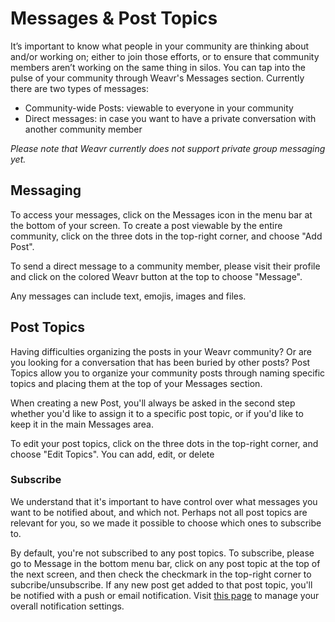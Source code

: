 # Messages & Post Topics

It’s important to know what people in your community are thinking about and/or working on; either to join those efforts, or to ensure that community members aren’t working on the same thing in silos. You can tap into the pulse of your community through Weavr's Messages section. Currently there are two types of messages: 
- Community-wide Posts: viewable to everyone in your community
- Direct messages: in case you want to have a private conversation with another community member

*Please note that Weavr currently does not support private group messaging yet.*

## Messaging
To access your messages, click on the Messages icon in the menu bar at the bottom of your screen. 
To create a post viewable by the entire community, click on the three dots in the top-right corner, and choose "Add Post". 

To send a direct message to a community member, please visit their profile and click on the colored Weavr button at the top to choose "Message". 

Any messages can include text, emojis, images and files. 

## Post Topics
Having difficulties organizing the posts in your Weavr community? Or are you looking for a conversation that has been buried by other posts? Post Topics allow you to organize your community posts through naming specific topics and placing them at the top of your Messages section.

When creating a new Post, you'll always be asked in the second step whether you'd like to assign it to a specific post topic, or if you'd like to keep it in the main Messages area. 

To edit your post topics, click on the three dots in the top-right corner, and choose "Edit Topics". You can add, edit, or delete 

### Subscribe

We understand that it's important to have control over what messages you want to be notified about, and which not. Perhaps not all post topics are relevant for you, so we made it possible to choose which ones to subscribe to. 

By default, you're not subscribed to any post topics. To subscribe, please go to Message in the bottom menu bar, click on any post topic at the top of the next screen, and then check the checkmark in the top-right corner to subcribe/unsubscribe. If any new post get added to that post topic, you'll be notified with a push or email notification. Visit [this page](/guides/notifications.md) to manage your overall notification settings. 
